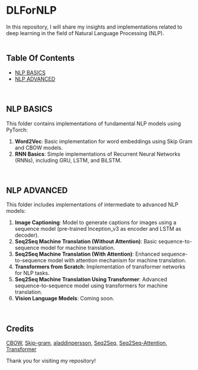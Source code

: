 # DLForNLP

In this repository, I will share my insights and implementations related to deep learning in the field of Natural Language Processing (NLP).
<br><br>

## Table Of Contents
- [NLP BASICS](#nlp-basics)
- [NLP ADVANCED](#nlp-advanced)

<br>

## NLP BASICS
This folder contains implementations of fundamental NLP models using PyTorch:
1. **Word2Vec**: Basic implementation for word embeddings using Skip Gram and CBOW models.
2. **RNN Basics**: Simple implementations of Recurrent Neural Networks (RNNs), including GRU, LSTM, and BiLSTM.

<br>

## NLP ADVANCED
This folder includes implementations of intermediate to advanced NLP models:
1. **Image Captioning**: Model to generate captions for images using a sequence model (pre-trained Inception_v3 as encoder and LSTM as decoder).
2. **Seq2Seq Machine Translation (Without Attention)**: Basic sequence-to-sequence model for machine translation.
3. **Seq2Seq Machine Translation (With Attention)**: Enhanced sequence-to-sequence model with attention mechanism for machine translation.
4. **Transformers from Scratch**: Implementation of transformer networks for NLP tasks.
5. **Seq2Seq Machine Translation Using Transformer**: Advanced sequence-to-sequence model using transformers for machine translation.
6. **Vision Language Models**: Coming soon.


<br>


## Credits
[CBOW](https://arxiv.org/abs/1301.3781), [Skip-gram](https://arxiv.org/abs/1301.3781), [aladdinpersson](https://github.com/aladdinpersson/Machine-Learning-Collection), [Seq2Seq](https://arxiv.org/abs/1409.3215
), [Seq2Seq-Attention](https://arxiv.org/abs/1409.0473), [Transformer](https://arxiv.org/abs/1301.3781)


Thank you for visiting my repository!
